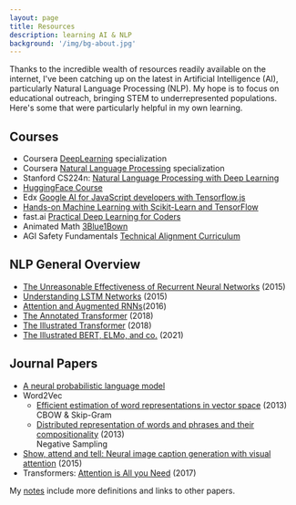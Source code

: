 ```yaml
---
layout: page
title: Resources
description: learning AI & NLP
background: '/img/bg-about.jpg'
---
```

Thanks to the incredible wealth of resources readily available on the internet, I've been catching up on the latest in Artificial Intelligence (AI), particularly Natural Language Processing (NLP). My hope is to focus on educational outreach, bringing STEM to underrepresented populations. Here's some that were particularly helpful in my own learning.

## Courses

- Coursera [DeepLearning](https://www.coursera.org/specializations/deep-learning) specialization 
- Coursera [Natural Language Processing](https://www.coursera.org/specializations/natural-language-processing) specialization
- Stanford CS224n: [Natural Language Processing with Deep Learning](http://web.stanford.edu/class/cs224n/)
- [HuggingFace Course](https://huggingface.co/course)
- Edx [Google AI for JavaScript developers with Tensorflow.js](https://www.edx.org/course/google-ai-for-javascript-developers-with-tensorflowjs)
- [Hands-on Machine Learning with Scikit-Learn and TensorFlow](https://github.com/ageron/handson-ml)
- fast.ai [Practical Deep Learning for Coders](https://course.fast.ai/)
- Animated Math [3Blue1Bown](https://www.3blue1brown.com/)
- AGI Safety Fundamentals [Technical Alignment Curriculum](https://www.eacambridge.org/technical-alignment-curriculum)

## NLP General Overview

- [The Unreasonable Effectiveness of Recurrent Neural Networks](http://karpathy.github.io/2015/05/21/rnn-effectiveness/) (2015)
- [Understanding LSTM Networks](https://colah.github.io/posts/2015-08-Understanding-LSTMs/) (2015)
- [Attention and Augmented RNNs](https://distill.pub/2016/augmented-rnns/)(2016)
- [The Annotated Transformer](http://nlp.seas.harvard.edu/2018/04/03/attention.html) (2018)
- [The Illustrated Transformer](https://jalammar.github.io/illustrated-transformer/) (2018)
- [The Illustrated BERT, ELMo, and co.](https://jalammar.github.io/illustrated-bert/) (2021)

## Journal Papers

- [A neural probabilistic language model](https://www.semanticscholar.org/paper/A-Neural-Probabilistic-Language-Model-Bengio-Ducharme/6c2b28f9354f667cd5bd07afc0471d8334430da7)
- Word2Vec
    + [Efficient estimation of word representations in vector space](https://arxiv.org/abs/1301.3781) (2013)
    <br/>CBOW & Skip-Gram
    + [Distributed representation of words and phrases and their compositionality](https://arxiv.org/abs/1310.4546) (2013)
    <br/>Negative Sampling
- [Show, attend and tell: Neural image caption generation with visual attention](https://arxiv.org/abs/1502.03044) (2015)
- Transformers: [Attention is All you Need](https://arxiv.org/abs/1706.03762) (2017)

My [notes](/2022/05/09/nlp-notes.html) include more definitions and links to other papers.
